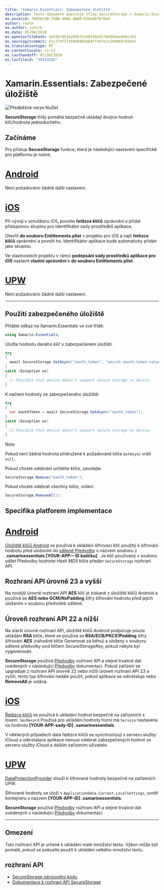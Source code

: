 ```yaml
---
title: 'Xamarin.Essentials: Zabezpečené úložiště'
description: Tento dokument popisuje třídy SecureStorage v Xamarin.Essentials, která pomáhá bezpečně ukládají dvojice hodnot klíč/hodnota jednoduchého. Popisuje, jak použít třídu, implementace specifika platforem a omezení.
ms.assetid: 78856C0D-76BB-406E-A880-D5A3987B7D64
author: redth
ms.author: jodick
ms.date: 05/04/2018
ms.openlocfilehash: 2dfdb7051b269e73c68290a557849b9ae606c165
ms.sourcegitcommit: 51c274f37369d8965b68ff587e1c2d9865f85da7
ms.translationtype: MT
ms.contentlocale: cs-CZ
ms.lasthandoff: 07/30/2018
ms.locfileid: "39353292"
---
```

# <a name="xamarinessentials-secure-storage"></a>Xamarin.Essentials: Zabezpečené úložiště

![Předběžné verze NuGet](~/media/shared/pre-release.png)

**SecureStorage** třídy pomáhá bezpečně ukládají dvojice hodnot klíč/hodnota jednoduchého.

## <a name="getting-started"></a>Začínáme

Pro přístup **SecureStorage** funkce, která je následující nastavení specifické pro platformu je nutné:

# <a name="androidtabandroid"></a>[Android](#tab/android)

Není požadováno žádné další nastavení.

# <a name="iostabios"></a>[iOS](#tab/ios)

Při vývoji v simulátoru iOS, povolte **řetězce klíčů** oprávnění a přidat přístupovou skupinu pro identifikátor sady prostředků aplikace.

Otevřít **do souboru Entitlements.plist** v projektu pro iOS a najít **řetězce klíčů** oprávnění a povolit ho. Identifikátor aplikace bude automaticky přidán jako skupinu.

Ve vlastnostech projektu v rámci **podepsání sady prostředků aplikace pro iOS** nastavit **vlastní oprávnění** k **do souboru Entitlements.plist**.

# <a name="uwptabuwp"></a>[UPW](#tab/uwp)

Není požadováno žádné další nastavení.

-----

## <a name="using-secure-storage"></a>Použití zabezpečeného úložiště

Přidáte odkaz na Xamarin.Essentials ve své třídě:

```csharp
using Xamarin.Essentials;
```

Uložte hodnotu daného _klíč_ v zabezpečeném úložišti:

```csharp
try
{
  await SecureStorage.SetAsync("oauth_token", "secret-oauth-token-value");
}
catch (Exception ex)
{
  // Possible that device doesn't support secure storage on device.
}
```

K načtení hodnoty ze zabezpečeného úložiště:

```csharp
try
{
  var oauthToken = await SecureStorage.GetAsync("oauth_token");
}
catch (Exception ex)
{
  // Possible that device doesn't support secure storage on device.
}
```

> [!NOTE]
> Pokud není žádná hodnota přidružené k požadované klíče `GetAsync` vrátí `null`.

Pokud chcete odebrání určitého klíče, zavolejte:

```csharp
SecureStorage.Remove("oauth_token");
```

Pokud chcete odebrat všechny klíče, volání:

```csharp
SecureStorage.RemoveAll();
```


## <a name="platform-implementation-specifics"></a>Specifika platforem implementace

# <a name="androidtabandroid"></a>[Android](#tab/android)

[Úložiště klíčů Android](https://developer.android.com/training/articles/keystore.html) se používá k ukládání šifrovací klíč použitý k šifrování hodnotu před uložením do [sdílené Předvolby](https://developer.android.com/training/data-storage/shared-preferences.html) s názvem souboru z **.xamarinessentials [YOUR-APP-– ID balíčku]** .  Je klíč používaný v souboru sdílet Předvolby _hodnota Hash MD5_ klíče předán `SecureStorage` rozhraní API.

## <a name="api-level-23-and-higher"></a>Rozhraní API úrovně 23 a vyšší

Na novější úrovně rozhraní API **AES** klíč je získané z úložiště klíčů Android a používá se **AES nebo GCM/NoPadding** šifry šifrování hodnotu před jejich uložením v souboru předvoleb sdílené.

## <a name="api-level-22-and-lower"></a>Úroveň rozhraní API 22 a nižší

Na starší úrovně rozhraní API, úložiště klíčů Android podporuje pouze ukládání **RSA** klíče, které se používá se **RSA/ECB/PKCS1Padding** šifry šifrování **AES** (náhodně klíče Generovat za běhu) a uloženy v souboru sdílené předvolby pod klíčem _SecureStorageKey_, pokud nebyla byl vygenerován.

**SecureStorage** používá [Předvolby](preferences.md) rozhraní API a stejné trvalost dat uvedených v následující [Předvolby](preferences.md#persistence) dokumentaci. Pokud zařízení se upgraduje z rozhraní API úrovně 22 nebo nižší úroveň rozhraní API 23 a vyšší, tento typ šifrování nadále použít, pokud aplikace se odinstaluje nebo **RemoveAll** je volána.

# <a name="iostabios"></a>[iOS](#tab/ios)

[Řetězce klíčů](https://developer.xamarin.com/api/type/Security.SecKeyChain/) se používá k ukládání hodnot bezpečně na zařízeních s Iosem.  `SecRecord` Používá pro ukládání hodnoty horní má `Service` nastavena na hodnotu **[YOUR-APP-sady-ID] .xamarinessentials**.

V některých případech data řetězce klíčů se synchronizují s serveru služby iCloud a odinstalace aplikace nemusí odebrat zabezpečených hodnot ze serveru služby iCloud a dalším zařízením uživatele.

# <a name="uwptabuwp"></a>[UPW](#tab/uwp)

[DataProtectionProvider](https://docs.microsoft.com/uwp/api/windows.security.cryptography.dataprotection.dataprotectionprovider) slouží k šifrované hodnoty bezpečně na zařízeních UPW.

Šifrované hodnoty se uloží v `ApplicationData.Current.LocalSettings`, uvnitř kontejneru s názvem **[YOUR-APP-ID] .xamarinessentials**.

**SecureStorage** používá [Předvolby](preferences.md) rozhraní API a stejné trvalost dat uvedených v následující [Předvolby](preferences.md#persistence) dokumentaci.

-----

## <a name="limitations"></a>Omezení

Toto rozhraní API je určené k ukládání malé množství textu.  Výkon může být pomalé, pokud se pokusíte použít k ukládání velkého množství textu.

## <a name="api"></a>rozhraní API

- [SecureStorage zdrojového kódu](https://github.com/xamarin/Essentials/tree/master/Xamarin.Essentials/SecureStorage)
- [Dokumentace k rozhraní API SecureStorage](xref:Xamarin.Essentials.SecureStorage)
